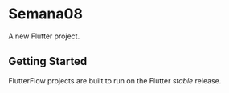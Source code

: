 # Semana08

A new Flutter project.

## Getting Started

FlutterFlow projects are built to run on the Flutter _stable_ release.
